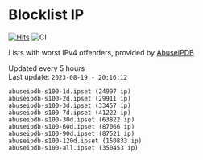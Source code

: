 # Blocklist IP

[![Hits](https://hits.seeyoufarm.com/api/count/incr/badge.svg?url=https%3A%2F%2Fgithub.com%2Fborestad%2Fblocklist-ip%2F&count_bg=%2379C83D&title_bg=%23555555&icon=&icon_color=%23E7E7E7&title=hits&edge_flat=false)](https://hits.seeyoufarm.com)  ![CI](https://img.shields.io/github/workflow/status/borestad/blocklist-ip/CI?style=flat-square)

Lists with worst IPv4 offenders, provided by [AbuseIPDB](https://www.abuseipdb.com/)

<!-- FOOTER-PLACEHOLDER -->
Updated every 5 hours<br>
Last update: `2023-08-19 - 20:16:12`
```
abuseipdb-s100-1d.ipset (24997 ip)
abuseipdb-s100-2d.ipset (29911 ip)
abuseipdb-s100-3d.ipset (33457 ip)
abuseipdb-s100-7d.ipset (41222 ip)
abuseipdb-s100-30d.ipset (63822 ip)
abuseipdb-s100-60d.ipset (87066 ip)
abuseipdb-s100-90d.ipset (87521 ip)
abuseipdb-s100-120d.ipset (150833 ip)
abuseipdb-s100-all.ipset (350453 ip)
```
